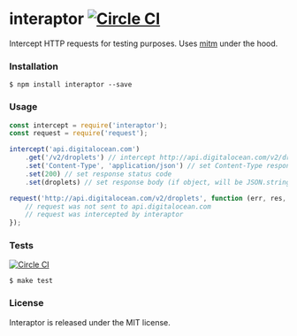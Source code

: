 # interaptor [![Circle CI](https://circleci.com/gh/vdemedes/interaptor.svg?style=svg)](https://circleci.com/gh/vdemedes/interaptor)

Intercept HTTP requests for testing purposes. Uses [mitm](https://npmjs.com/package/mitm) under the hood.


### Installation

```
$ npm install interaptor --save
```


### Usage

```javascript
const intercept = require('interaptor');
const request = require('request');

intercept('api.digitalocean.com')
	.get('/v2/droplets') // intercept http://api.digitalocean.com/v2/droplets only
	.set('Content-Type', 'application/json') // set Content-Type response header
	.set(200) // set response status code
	.set(droplets) // set response body (if object, will be JSON.stringify'ed)

request('http://api.digitalocean.com/v2/droplets', function (err, res, body) {
	// request was not sent to api.digitalocean.com
	// request was intercepted by interaptor
});
```


### Tests

[![Circle CI](https://circleci.com/gh/vdemedes/interaptor.svg?style=svg)](https://circleci.com/gh/vdemedes/interaptor)

```
$ make test
```


### License

Interaptor is released under the MIT license.
